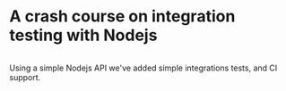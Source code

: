 # A crash course on integration testing with Nodejs

![]()

Using a simple Nodejs API we've added simple integrations tests, and CI support.